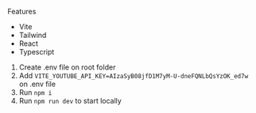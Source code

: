 Features
- Vite
- Tailwind
- React
- Typescript

1. Create .env file on root folder
2. Add `VITE_YOUTUBE_API_KEY=AIzaSyB08jfD1M7yM-U-dneFQNLbQsYzOK_ed7w` on .env file
3. Run `npm i`
4. Run `npm run dev` to start locally
